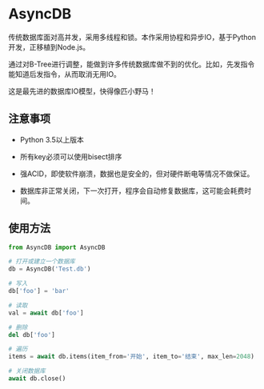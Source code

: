 # AsyncDB
传统数据库面对高并发，采用多线程和锁。本作采用协程和异步IO，基于Python开发，正移植到Node.js。

通过对B-Tree进行调整，能做到许多传统数据库做不到的优化。比如，先发指令能知道后发指令，从而取消无用IO。

这是最先进的数据库IO模型，快得像匹小野马！

## 注意事项
* Python 3.5以上版本

* 所有key必须可以使用bisect排序

* 强ACID，即使软件崩溃，数据也是安全的，但对硬件断电等情况不做保证。

* 数据库非正常关闭，下一次打开，程序会自动修复数据库，这可能会耗费时间。

## 使用方法
```Python
from AsyncDB import AsyncDB

# 打开或建立一个数据库
db = AsyncDB('Test.db')

# 写入
db['foo'] = 'bar'

# 读取
val = await db['foo']

# 删除
del db['foo']

# 遍历
items = await db.items(item_from='开始', item_to='结束', max_len=2048)

# 关闭数据库
await db.close()
```